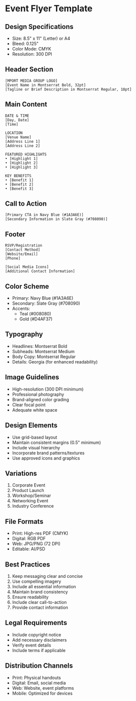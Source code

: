# Event Flyer Template

## Design Specifications
- Size: 8.5" x 11" (Letter) or A4
- Bleed: 0.125"
- Color Mode: CMYK
- Resolution: 300 DPI

## Header Section
```
[MPORT MEDIA GROUP LOGO]
[Event Name in Montserrat Bold, 32pt]
[Tagline or Brief Description in Montserrat Regular, 18pt]
```

## Main Content
```
DATE & TIME
[Day, Date]
[Time]

LOCATION
[Venue Name]
[Address Line 1]
[Address Line 2]

FEATURED HIGHLIGHTS
• [Highlight 1]
• [Highlight 2]
• [Highlight 3]

KEY BENEFITS
• [Benefit 1]
• [Benefit 2]
• [Benefit 3]
```

## Call to Action
```
[Primary CTA in Navy Blue (#1A3A6E)]
[Secondary Information in Slate Gray (#708090)]
```

## Footer
```
RSVP/Registration
[Contact Method]
[Website/Email]
[Phone]

[Social Media Icons]
[Additional Contact Information]
```

## Color Scheme
- Primary: Navy Blue (#1A3A6E)
- Secondary: Slate Gray (#708090)
- Accents: 
  - Teal (#008080)
  - Gold (#D4AF37)

## Typography
- Headlines: Montserrat Bold
- Subheads: Montserrat Medium
- Body Copy: Montserrat Regular
- Details: Georgia (for enhanced readability)

## Image Guidelines
- High-resolution (300 DPI minimum)
- Professional photography
- Brand-aligned color grading
- Clear focal point
- Adequate white space

## Design Elements
- Use grid-based layout
- Maintain consistent margins (0.5" minimum)
- Include visual hierarchy
- Incorporate brand patterns/textures
- Use approved icons and graphics

## Variations
1. Corporate Event
2. Product Launch
3. Workshop/Seminar
4. Networking Event
5. Industry Conference

## File Formats
- Print: High-res PDF (CMYK)
- Digital: RGB PDF
- Web: JPG/PNG (72 DPI)
- Editable: AI/PSD

## Best Practices
1. Keep messaging clear and concise
2. Use compelling imagery
3. Include all essential information
4. Maintain brand consistency
5. Ensure readability
6. Include clear call-to-action
7. Provide contact information

## Legal Requirements
- Include copyright notice
- Add necessary disclaimers
- Verify event details
- Include terms if applicable

## Distribution Channels
- Print: Physical handouts
- Digital: Email, social media
- Web: Website, event platforms
- Mobile: Optimized for devices 